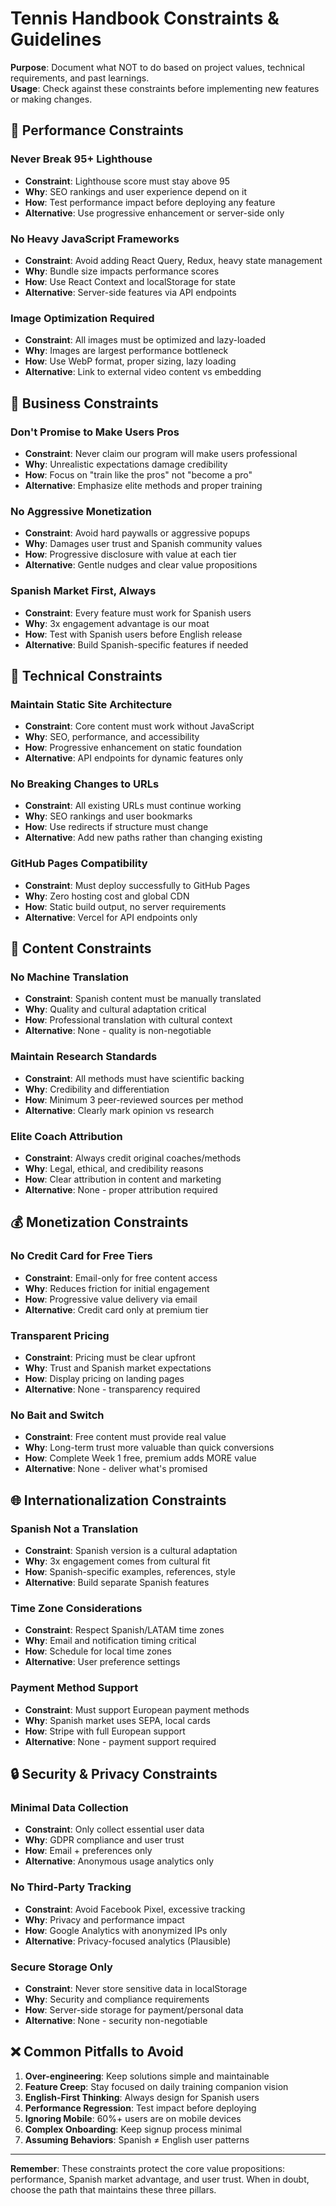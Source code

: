 # Tennis Handbook Constraints & Guidelines

**Purpose**: Document what NOT to do based on project values, technical requirements, and past learnings.  
**Usage**: Check against these constraints before implementing new features or making changes.

## 🚫 Performance Constraints

### Never Break 95+ Lighthouse
- **Constraint**: Lighthouse score must stay above 95
- **Why**: SEO rankings and user experience depend on it
- **How**: Test performance impact before deploying any feature
- **Alternative**: Use progressive enhancement or server-side only

### No Heavy JavaScript Frameworks
- **Constraint**: Avoid adding React Query, Redux, heavy state management
- **Why**: Bundle size impacts performance scores
- **How**: Use React Context and localStorage for state
- **Alternative**: Server-side features via API endpoints

### Image Optimization Required
- **Constraint**: All images must be optimized and lazy-loaded
- **Why**: Images are largest performance bottleneck
- **How**: Use WebP format, proper sizing, lazy loading
- **Alternative**: Link to external video content vs embedding

## 🎯 Business Constraints

### Don't Promise to Make Users Pros
- **Constraint**: Never claim our program will make users professional
- **Why**: Unrealistic expectations damage credibility
- **How**: Focus on "train like the pros" not "become a pro"
- **Alternative**: Emphasize elite methods and proper training

### No Aggressive Monetization
- **Constraint**: Avoid hard paywalls or aggressive popups
- **Why**: Damages user trust and Spanish community values
- **How**: Progressive disclosure with value at each tier
- **Alternative**: Gentle nudges and clear value propositions

### Spanish Market First, Always
- **Constraint**: Every feature must work for Spanish users
- **Why**: 3x engagement advantage is our moat
- **How**: Test with Spanish users before English release
- **Alternative**: Build Spanish-specific features if needed

## 🔧 Technical Constraints

### Maintain Static Site Architecture
- **Constraint**: Core content must work without JavaScript
- **Why**: SEO, performance, and accessibility
- **How**: Progressive enhancement on static foundation
- **Alternative**: API endpoints for dynamic features only

### No Breaking Changes to URLs
- **Constraint**: All existing URLs must continue working
- **Why**: SEO rankings and user bookmarks
- **How**: Use redirects if structure must change
- **Alternative**: Add new paths rather than changing existing

### GitHub Pages Compatibility
- **Constraint**: Must deploy successfully to GitHub Pages
- **Why**: Zero hosting cost and global CDN
- **How**: Static build output, no server requirements
- **Alternative**: Vercel for API endpoints only

## 📝 Content Constraints

### No Machine Translation
- **Constraint**: Spanish content must be manually translated
- **Why**: Quality and cultural adaptation critical
- **How**: Professional translation with cultural context
- **Alternative**: None - quality is non-negotiable

### Maintain Research Standards
- **Constraint**: All methods must have scientific backing
- **Why**: Credibility and differentiation
- **How**: Minimum 3 peer-reviewed sources per method
- **Alternative**: Clearly mark opinion vs research

### Elite Coach Attribution
- **Constraint**: Always credit original coaches/methods
- **Why**: Legal, ethical, and credibility reasons
- **How**: Clear attribution in content and marketing
- **Alternative**: None - proper attribution required

## 💰 Monetization Constraints

### No Credit Card for Free Tiers
- **Constraint**: Email-only for free content access
- **Why**: Reduces friction for initial engagement
- **How**: Progressive value delivery via email
- **Alternative**: Credit card only at premium tier

### Transparent Pricing
- **Constraint**: Pricing must be clear upfront
- **Why**: Trust and Spanish market expectations
- **How**: Display pricing on landing pages
- **Alternative**: None - transparency required

### No Bait and Switch
- **Constraint**: Free content must provide real value
- **Why**: Long-term trust more valuable than quick conversions
- **How**: Complete Week 1 free, premium adds MORE value
- **Alternative**: None - deliver what's promised

## 🌐 Internationalization Constraints

### Spanish Not a Translation
- **Constraint**: Spanish version is a cultural adaptation
- **Why**: 3x engagement comes from cultural fit
- **How**: Spanish-specific examples, references, style
- **Alternative**: Build separate Spanish features

### Time Zone Considerations
- **Constraint**: Respect Spanish/LATAM time zones
- **Why**: Email and notification timing critical
- **How**: Schedule for local time zones
- **Alternative**: User preference settings

### Payment Method Support
- **Constraint**: Must support European payment methods
- **Why**: Spanish market uses SEPA, local cards
- **How**: Stripe with full European support
- **Alternative**: None - payment support required

## 🔒 Security & Privacy Constraints

### Minimal Data Collection
- **Constraint**: Only collect essential user data
- **Why**: GDPR compliance and user trust
- **How**: Email + preferences only
- **Alternative**: Anonymous usage analytics only

### No Third-Party Tracking
- **Constraint**: Avoid Facebook Pixel, excessive tracking
- **Why**: Privacy and performance impact
- **How**: Google Analytics with anonymized IPs only
- **Alternative**: Privacy-focused analytics (Plausible)

### Secure Storage Only
- **Constraint**: Never store sensitive data in localStorage
- **Why**: Security and compliance requirements
- **How**: Server-side storage for payment/personal data
- **Alternative**: None - security non-negotiable

## ❌ Common Pitfalls to Avoid

1. **Over-engineering**: Keep solutions simple and maintainable
2. **Feature Creep**: Stay focused on daily training companion vision
3. **English-First Thinking**: Always design for Spanish users
4. **Performance Regression**: Test impact before deploying
5. **Ignoring Mobile**: 60%+ users are on mobile devices
6. **Complex Onboarding**: Keep signup process minimal
7. **Assuming Behaviors**: Spanish ≠ English user patterns

---

**Remember**: These constraints protect the core value propositions: performance, Spanish market advantage, and user trust. When in doubt, choose the path that maintains these three pillars.